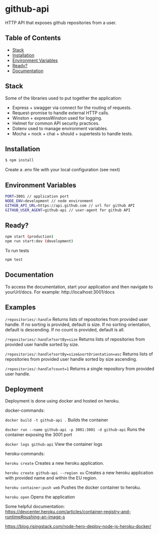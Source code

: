 # github-api

HTTP API that exposes github repositories from a user.

## Table of Contents
- [Stack](#stack)
- [Installation](#installation)
- [Environment Variables](#environment-variables)
- [Ready?](#ready?)
- [Documentation](#documentation)

## Stack
Some of the libraries used to put together the application:
- Express + swagger via connect for the routing of requests.
- Request-promise to handle external HTTP calls.
- Winston + expressWinston used for logging.
- Helmet for common API security practices.
- Dotenv used to manage environment variables.
- Mocha + nock + chai + should + supertests to handle tests.

## Installation
```bash
$ npm install
```
Create a .env file with your local configuration (see next)

## Environment Variables
```bash
PORT=3001 // application port
NODE_ENV=development // node environment
GITHUB_API_URL=https://api.github.com // url for github API
GITHUB_USER_AGENT=github-api // user-agent for github API
```

## Ready?
```bash
npm start (production)
npm run start:dev (development)
```

To run tests
```bash
npm test
```

## Documentation
To access the documentation, start your application and then navigate to yourUrl/docs.
For example: http://localhost:3001/docs

## Examples
`/repositories/:handle`
Returns lists of repositories from provided user handle.
If no sorting is provided, default is size.
If no sorting orientation, default is descending.
If no count is provided, default is all.

`/repositories/:handle?sortBy=size`
Returns lists of repositories from provided user handle sorted by size.

`/repositories/:handle?sortBy=size&sortOrientation=asc`
Returns lists of repositories from provided user handle sorted by size ascending.

`/repositories/:handle?count=1`
Returns a single repository from provided user handle.

## Deployment
Deployment is done using docker and hosted on heroku.

docker-commands:

`docker build -t github-api .`
Builds the container

`docker run --name github-api -p 3001:3001 -d github-api`
Runs the container exposing the 3001 port

`docker logs github-api`
View the container logs

heroku-commands:

`heroku create`
Creates a new heroku application.

`heroku create github-api --region eu`
Creates a new heroku application with provided name and within the EU region.

`heroku container:push web`
Pushes the docker container to heroku.

`heroku open`
Opens the application

Some helpful documentation:
https://devcenter.heroku.com/articles/container-registry-and-runtime#pushing-an-image-s

https://blog.risingstack.com/node-hero-deploy-node-js-heroku-docker/